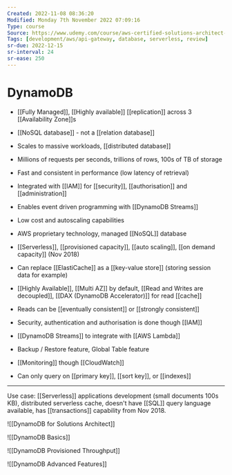 ```yaml
---
Created: 2022-11-08 08:36:20
Modified: Monday 7th November 2022 07:09:16
Type: course
Source: https://www.udemy.com/course/aws-certified-solutions-architect-associate-saa-c01/?xref=E0Aed11STH4LPUQvCz0GJFABTmM=
Tags: [development/aws/api-gateway, database, serverless, review]
sr-due: 2022-12-15
sr-interval: 24
sr-ease: 250
---
```


# DynamoDB

- [[Fully Managed]], [[Highly available]] [[replication]] across 3 [[Availability Zone]]s
- [[NoSQL database]] - not a [[relation database]]
- Scales to massive workloads, [[distributed database]]
- Millions of requests per seconds, trillions of rows, 100s of TB of storage
- Fast and consistent in performance (low latency of retrieval)
- Integrated with [[IAM]] for [[security]], [[authorisation]] and [[administration]]
- Enables event driven programming with [[DynamoDB Streams]]
- Low cost and autoscaling capabilities

- AWS proprietary technology, managed [[NoSQL]] database
- [[Serverless]], [[provisioned capacity]], [[auto scaling]], [[on demand capacity]] (Nov 2018)
- Can replace [[ElastiCache]] as a [[key-value store]] (storing session data for example)
- [[Highly Available]], [[Multi AZ]] by default, [[Read and Writes are decoupled]], [[DAX (DynamoDB Accelerator)]] for read [[cache]]
- Reads can be [[eventually consistent]] or [[strongly consistent]]
- Security, authentication and authorisation is done though [[IAM]]
- [[DynamoDB Streams]] to integrate with [[AWS Lambda]]
- Backup / Restore feature, Global Table feature
- [[Monitoring]] though [[CloudWatch]]
- Can only query on [[primary key]], [[sort key]], or [[indexes]]

---

Use case: [[Serverless]] applications development (small documents 100s KB), distributed serverless cache, doesn't have [[SQL]] query language available, has [[transactions]] capability from Nov 2018.

![[DynamoDB for Solutions Architect]]



![[DynamoDB Basics]]

![[DynamoDB Provisioned Throughput]]

![[DynamoDB Advanced Features]]






